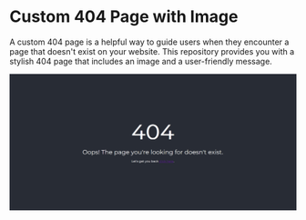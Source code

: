 # Custom 404 Page with Image

A custom 404 page is a helpful way to guide users when they encounter a page that doesn't exist on your website. This repository provides you with a stylish 404 page that includes an image and a user-friendly message.

![Custom 404 Page](./assets/404.png)
